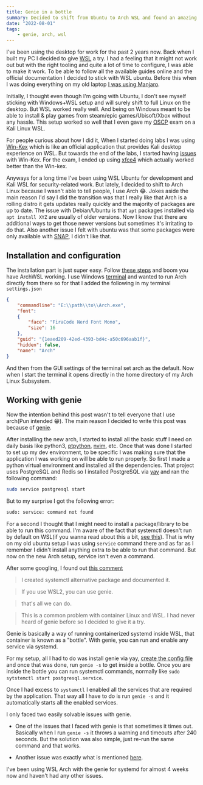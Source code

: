 ```yaml
---
title: Genie in a bottle
summary: Decided to shift from Ubuntu to Arch WSL and found an amazing way to run systemd.
date: "2022-08-01"
tags:
    - genie, arch, wsl
---
```


I've been using the desktop for work for the past 2 years now. Back when I built my PC I decided to give [WSL](https://docs.microsoft.com/en-us/windows/wsl/install) a try. I had a feeling that it might not work out but with the right tooling and quite a lot of time to configure, I was able to make it work. To be able to follow all the available guides online and the official documentation I decided to stick with WSL ubuntu. Before this when I was doing everything on my old laptop [I was using Manjaro](https://knowyourmeme.com/memes/btw-i-use-arch).

Initially, I thought even though I'm going with Ubuntu, I don't see myself sticking with Windows+WSL setup and will surely shift to full Linux on the desktop. But WSL worked really well. And being on Windows meant to be able to install & play games from steam/epic games/Ubisoft/Xbox without any hassle. This setup worked so well that I even gave my [OSCP](https://www.offensive-security.com/pwk-oscp/) exam on a Kali Linux WSL.

For people curious about how I did it, When I started doing labs I was using [Win-Kex](https://www.kali.org/docs/wsl/win-kex/) which is like an official application that provides Kali desktop experience on WSL. But towards the end of the labs, I started having [issues](https://github.com/microsoft/WSL/discussions/6675) with Win-Kex. For the exam, I ended up using [xfce4](https://gitlab.xfce.org/xfce) which actually worked better than the Win-kex.

Anyways for a long time I've been using WSL Ubuntu for development and Kali WSL for security-related work. But lately, I decided to shift to Arch Linux because I wasn't able to tell people, I use Arch 😂. Jokes aside the main reason I'd say I did the transition was that I really like that Arch is a rolling distro it gets updates really quickly and the majority of packages are up to date. The issue with Debian/Ubuntu is that `apt` packages installed via `apt install XYZ` are usually of older versions. Now I know that there are additional ways to get those newer versions but sometimes it's irritating to do that. Also another issue I felt with ubuntu was that some packages were only available with [SNAP](https://snapcraft.io/), I didn't like that.

## Installation and configuration

The installation part is just super easy. Follow [these steps](https://github.com/yuk7/ArchWSL#zip) and boom you have ArchWSL working. I use Windows [terminal](https://github.com/microsoft/terminal) and wanted to run Arch directly from there so for that I added the following in my terminal `settings.json`

```json
{
    "commandline": "E:\\path\\to\\Arch.exe",
    "font":
    {
        "face": "FiraCode Nerd Font Mono",
        "size": 16
    },
    "guid": "{1eaed209-42ed-4393-bd4c-a50c696aab1f}",
    "hidden": false,
    "name": "Arch"
}
```

And then from the GUI settings of the terminal set arch as the default. Now when I start the terminal it opens directly in the home directory of my Arch Linux Subsystem.

## Working with genie

Now the intention behind this post wasn't to tell everyone that I use arch(Pun intended 😁). The main reason I decided to write this post was because of [genie](https://github.com/arkane-systems/genie).

After installing the new arch, I started to install all the basic stuff I need on daily basis like python3, [ptpython](https://github.com/prompt-toolkit/ptpython), [nvim](https://github.com/prompt-toolkit/ptpython), etc. Once that was done I started to set up my dev environment, to be specific I was making sure that the application I was working on will be able to run properly. So first I made a python virtual environment and installed all the dependencies. That project uses PostgreSQL and Redis so I installed PostgreSQL via [yay](https://github.com/Jguer/yay) and ran the following command:

```bash
sudo service postgresql start
```
But to my surprise I got the following error:

```bash
sudo: service: command not found
```

For a second I thought that I might need to install a package/library to be able to run this command. I'm aware of the fact that systemctl doesn't run by default on WSL(if you wanna read about this a bit, [see this](https://superuser.com/a/1719430)). That is why on my old ubuntu setup I was using `service` command there and as far as I remember I didn't install anything extra to be able to run that command. But now on the new Arch setup, service isn't even a command.

After some googling, I found out [this comment](https://github.com/yuk7/ArchWSL/issues/20#issuecomment-545245760)

> I created systemctl alternative package and documented it.

> If you use WSL2, you can use genie.

> that's all we can do.

> This is a common problem with container Linux and WSL.
I had never heard of genie before so I decided to give it a try.

Genie is basically a way of running containerized systemd inside WSL, that container is known as a "bottle". With genie, you can run and enable any service via systemd.

For my setup, all I had to do was install genie via yay, [create the config file](https://github.com/arkane-systems/genie#configuration-file) and once that was done, run `genie -s` to get inside a bottle. Once you are inside the bottle you can run systemctl commands, normally like `sudo sytstemctl start postgresql.service`.


Once I had excess to `systemctl` I enabled all the services that are required by the application. That way all I have to do is run `genie -s` and it automatically starts all the enabled services.

I only faced two easily solvable issues with genie.

* One of the issues that I faced with genie is that sometimes it times out. Basically when I run `genie -s` it throws a warning and timeouts after 240 seconds. But the solution was also simple, just re-run the same command and that works.

* Another issue was exactly what is mentioned [here](https://github.com/arkane-systems/genie/wiki/Command-%22code%22-not-found-for-VScode-remote-in-bottle%3F-Here%27s-a-solution).

I've been using WSL Arch with the genie for systemd for almost 4 weeks now and haven't had any other issues.
